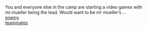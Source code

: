 You and everyone else in the camp are starting a video games with mr.mueller being the lead. Would want to be mr mueller’s ...    
[enemy](enemy/virus.md)    
[teammates](teammates/gaming...md)  